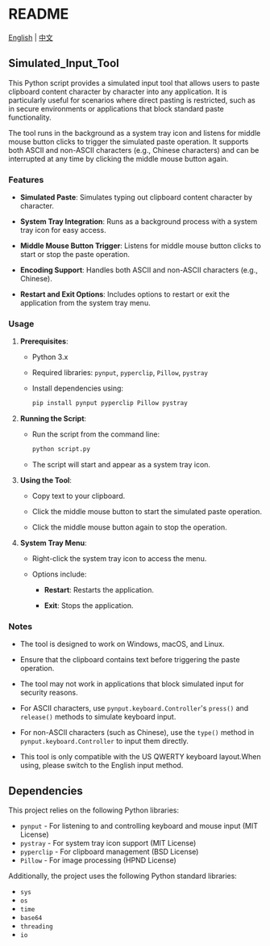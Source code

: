 # README

[English](./README.md) | [中文](./README.zh_cn.md)

## Simulated_Input_Tool

This Python script provides a simulated input tool that allows users to paste clipboard content character by character into any application. It is particularly useful for scenarios where direct pasting is restricted, such as in secure environments or applications that block standard paste functionality.

The tool runs in the background as a system tray icon and listens for middle mouse button clicks to trigger the simulated paste operation. It supports both ASCII and non-ASCII characters (e.g., Chinese characters) and can be interrupted at any time by clicking the middle mouse button again.

### Features

- **Simulated Paste**: Simulates typing out clipboard content character by character.

- **System Tray Integration**: Runs as a background process with a system tray icon for easy access.

- **Middle Mouse Button Trigger**: Listens for middle mouse button clicks to start or stop the paste operation.

- **Encoding Support**: Handles both ASCII and non-ASCII characters (e.g., Chinese).

- **Restart and Exit Options**: Includes options to restart or exit the application from the system tray menu.

### Usage

1. **Prerequisites**:
   
   - Python 3.x
   
   - Required libraries: `pynput`, `pyperclip`, `Pillow`, `pystray`
   
   - Install dependencies using:
     
     ```bash
     pip install pynput pyperclip Pillow pystray
     ```

2. **Running the Script**:
   
   - Run the script from the command line:
     
     ```bash
     python script.py
     ```
   
   - The script will start and appear as a system tray icon.

3. **Using the Tool**:
   
   - Copy text to your clipboard.
   
   - Click the middle mouse button to start the simulated paste operation.
   
   - Click the middle mouse button again to stop the operation.

4. **System Tray Menu**:
   
   - Right-click the system tray icon to access the menu.
   
   - Options include:
     
     - **Restart**: Restarts the application.
     
     - **Exit**: Stops the application.

### Notes

- The tool is designed to work on Windows, macOS, and Linux.

- Ensure that the clipboard contains text before triggering the paste operation.

- The tool may not work in applications that block simulated input for security reasons.

- For ASCII characters, use `pynput.keyboard.Controller`'s `press()` and `release()` methods to simulate keyboard input.

- For non-ASCII characters (such as Chinese), use the `type()` method in `pynput.keyboard.Controller` to input them directly.

- This tool is only compatible with the US QWERTY keyboard layout.When using, please switch to the English input method.


## Dependencies

This project relies on the following Python libraries:

- `pynput` - For listening to and controlling keyboard and mouse input (MIT License)  
- `pystray` - For system tray icon support (MIT License)  
- `pyperclip` - For clipboard management (BSD License)  
- `Pillow` - For image processing (HPND License)  

Additionally, the project uses the following Python standard libraries:  

- `sys`  
- `os`  
- `time`  
- `base64`  
- `threading`  
- `io`  
